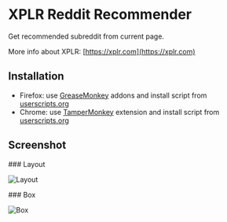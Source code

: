 # XPLR Reddit Recommender

Get recommended subreddit from current page.

More info about XPLR: [https://xplr.com](https://xplr.com)

## Installation

* Firefox: use [GreaseMonkey](https://addons.mozilla.org/en-US/firefox/addon/greasemonkey/) addons and install script from [userscripts.org](http://userscripts.org/scripts/show/158975)
* Chrome: use [TamperMonkey](https://chrome.google.com/webstore/detail/tampermonkey/dhdgffkkebhmkfjojejmpbldmpobfkfo) extension and install script from [userscripts.org](http://userscripts.org/scripts/show/158975)

## Screenshot

### Layout

![Layout](http://github.com/xplr/xplr_reddit_recommend/master/raw/screenshots/xplr_recommend_layout.png)

### Box

![Box](http://github.com/xplr/xplr_reddit_recommend/master/raw/screenshots/xplr_recommend_box.png)
